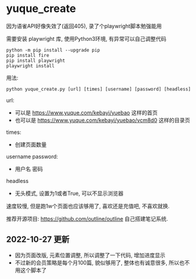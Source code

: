 # yuque_create

因为语雀API好像失效了(返回405), 录了个playwright脚本勉强能用

需要安装 playwright 库, 使用Python3环境, 有异常可以自己调整代码

```
python -m pip install --upgrade pip
pip install fire
pip install playwright
playwright install
```

用法: 
```
python yuque_create.py [url] [times] [username] [password] [headless]
```

url: 
- 可以是 https://www.yuque.com/kebayi/yuebao 这样的首页
- 也可以是 https://www.yuque.com/kebayi/yuebao/vcm8d0 这样的目录页

times:
- 创建页面数量

username password:
- 用户名 密码

headless
- 无头模式, 设置为1或者True, 可以不显示浏览器

速度较慢, 但是跑1w个页面也应该够用了, 喜欢还是充值吧, 不喜欢就换.

推荐开源项目: https://github.com/outline/outline 自己搭建笔记系统.


## 2022-10-27 更新
- 因为页面改版, 元素位置调整, 所以调整了一下代码, 增加进度显示
- 不过新的会员策略是每个月100篇, 貌似够用了, 整体也有诚意很多, 所以也不用这个脚本了
